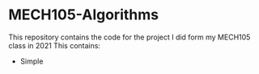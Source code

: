 # MECH105-Algorithms
This repository contains the code for the project I did form my MECH105 class in 2021
This contains:
* Simple 
